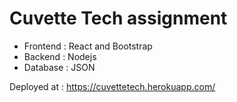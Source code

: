 # Cuvette Tech assignment

- Frontend : React and Bootstrap
- Backend : Nodejs
- Database : JSON

Deployed at : https://cuvettetech.herokuapp.com/

